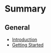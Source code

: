 # Summary

## General

* [Introduction](general/01.Introduction.md)
* [Getting Started](general/02.Getting_Started.md)
